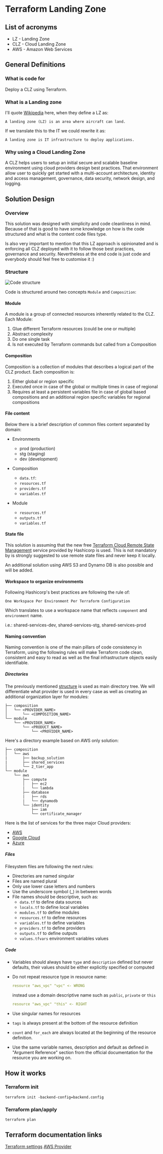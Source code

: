 # Terraform Landing Zone

## List of acronyms

* LZ - Landing Zone
* CLZ - Cloud Landing Zone
* AWS - Amazon Web Services

## General Definitions

### What is code for

Deploy a CLZ using Terraform.

### What is a Landing zone

I'll quote [Wikipedia](https://en.wikipedia.org/wiki/Landing_zone) here, when they define a LZ as:

```text
A landing zone (LZ) is an area where aircraft can land.
```

If we translate this to the IT we could rewrite it as:

```text
A landing zone is IT infrastructure to deploy applications.
```

### Why using a Cloud Landing Zone

A CLZ helps users to setup an initial secure and scalable baseline environment using cloud providers design best practices. That environment allow user to quickly get started with a multi-account architecture, identity and access management, governance, data security, network design, and logging.

## Solution Design

### Overview

This solution was designed with simplicity and code cleanliness in mind. Because of that is good to have some knowledge on how is the code structured and what is the content code files type.

Is also very important to mention that this LZ approach is opinionated and is enforcing all CLZ deployed with it to follow those best practices, governance and security. Nevertheless at the end code is just code and everybody should feel free to customise it :)

### Structure

![Code structure](images/clz.png)

Code is structured around two concepts `Module` and `Composition`:

#### Module

A module is a group of connected resources inherently related to the CLZ. Each Module:

1. Glue different Terraform resources (could be one or multiple)
2. Abstract complexity
3. Do one single task
4. Is not executed by Terraform commands but called from a Composition

#### Composition

Composition is a collection of modules that describes a logical part of the CLZ product. Each composition is:

1. Either global or region specific
2. Executed once in case of the global or multiple times in case of regional
3. Requires at least a persistent variables file in case of global based compositions and an additional region specific variables for regional compositions

#### File content

Below there is a brief description of common files content separated by domain:

* Environments
  * prod (production)
  * stg (staging)
  * dev (development)

* Composition
  * `data.tf`:
  * `resources.tf`
  * `providers.tf`
  * `variables.tf`

* Module
  * `resources.tf`
  * `outputs.tf`
  * `variables.tf`

#### State file

This solution is assuming that the new free [Terraform Cloud Remote State Management](https://www.terraform.io/docs/enterprise/free/) service provided by Hashicorp is used. This is not mandatory by is strongly suggested to use remote state files and never keep it locally.

An additional solution using AWS S3 and Dynamo DB is also possible and will be added.

#### Workspace to organize environments

Following Hashicorp's best practices are following the rule of:

`One Workspace Per Environment Per Terraform Configuration`

Which translates to use a workspace name that reflects `component` and `environment` name.

i.e.: shared-services-dev, shared-services-stg, shared-services-prod

#### Naming convention

Naming convention is one of the main pillars of code consistency in Terraform, using the following rules will make Terraform code clean, consistent and easy to read as well as the final infrastructure objects easily identifiable.

##### Directories

The previously mentioned [structure](#structure) is used as main directory tree. We will differentiate what provider is used in every case as well as creating an additional organization layer for modules:

```text
├── composition
│   └── <PROVIDER_NAME>
│       └── <COMPOSITION_NAME>
└── module
    └── <PROVIDER_NAME>
        └── <PRODUCT_NAME>
            └── <PROVIDER_NAME>
```

Here's a directory example based on AWS only solution:

```text
├── composition
│   └── aws
|       ├── backup_solution
|       ├── shared_services
│       └── 2_tier_app
└── module
    └── aws
        ├── compute
        │   ├── ec2
        |   └── lambda
        ├── database
        |   ├── rds
        |   └── dynamodb
        └── identity
            ├── iam
            └── certificate_manager
```

Here is the list of services for the three major Cloud providers:

* [AWS](https://aws.amazon.com/products/)
* [Google Cloud](https://cloud.google.com/products/)
* [Azure](https://azure.microsoft.com/en-us/services/)

##### Files

Filesystem files are following the next rules:

* Directories are named singular
* Files are named plural
* Only use lower case letters and numbers
* Use the underscore symbol (_) in between words
* File names should be descriptive, such as:
  * `data.tf` to define data sources
  * `locals.tf` to define local variables
  * `modules.tf` to define modules
  * `resources.tf` to define resources
  * `variables.tf` to define variables
  * `providers.tf` to define providers
  * `outputs.tf` to define outputs
  * `values.tfvars` environment variables values

##### Code

* Variables should always have `type` and `description` defined but never defaults, their values should be either explicitly specified or computed
* Do not repeat resource type in resource name:

  ```yaml
  resource "aws_vpc" "vpc" <- WRONG
  ```

  instead use a domain descriptive name such as `public`, `private` or `this`

  ```yaml
  resource "aws_vpc" "this" <- RIGHT
  ```

* Use singular names for resources
* `tags` is always present at the bottom of the resource definition
* `count` and `for_each` are always located at the beginning of the resource definition.
* Use the same variable names, description and default as defined in "Argument Reference" section from the official documentation for the resource you are working on.

## How it works

### Terraform init

```shell
terraform init -backend-config=backend.config
```

### Terraform plan/apply

```shell
terraform plan
```

## Terraform documentation links

[Terraform settings](https://www.terraform.io/docs/configuration/terraform.html)
[AWS Provider](https://www.terraform.io/docs/providers/aws/)
